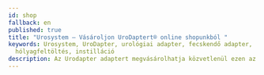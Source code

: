 ```yaml
---
id: shop
fallback: en
published: true
title: "Urosystem – Vásároljon UroDaptert® online shopunkból "
keywords: Urosystem, UroDapter, urológiai adapter, fecskendő adapter,
  hólyagfeltöltés, instilláció
description: Az Urodapter adaptert megvásárolhatja közvetlenül ezen az oldalon, vagy látogasson el Amazon oldalunkra.
---
```

